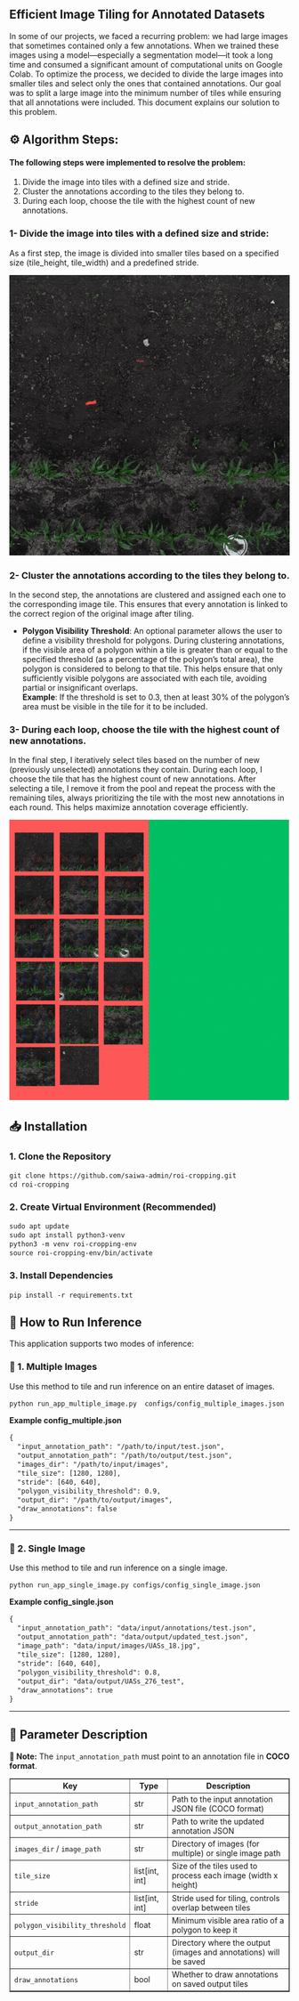 <h2> Efficient Image Tiling for Annotated Datasets</h2>

<p>In some of our projects, we faced a recurring problem: we had large images that sometimes contained only a few annotations. When we trained these images using a model—especially a segmentation model—it took a long time and consumed a significant amount of computational units on Google Colab. To optimize the process, we decided to divide the large images into smaller tiles and select only the ones that contained annotations. Our goal was to split a large image into the minimum number of tiles while ensuring that all annotations were included. This document explains our solution to this problem.</p>

<h2>⚙️ Algorithm Steps:</h2>

<h4>The following steps were implemented to resolve the problem:</h4>

<ol>
    <li> Divide the image into tiles with a defined size and stride.</li>
    <li>Cluster the annotations according to the tiles they belong to.</li>
    <li>During each loop, choose the tile with the highest count of new annotations.</li>
</ol>

<h3>1- Divide the image into tiles with a defined size and stride:</h3>
<p>As a first step, the image is divided into smaller tiles based on a specified size (tile_height, tile_width) and a predefined stride.</p>


<p align="center">
<img src="data/efficient-tiling.gif" alt="image_tiling of GIF">
</p>

<h3>2- Cluster the annotations according to the tiles they belong to.</h3>
<p>In the second step, the annotations are clustered and assigned each one to the corresponding image tile. This ensures that every annotation is linked to the correct region of the original image after tiling.</p>

<ul>
    <li><b>Polygon Visibility Threshold</b>: An optional parameter allows the user to define a visibility threshold for polygons. During clustering annotations, if the visible area of a polygon within a tile is greater than or equal to the specified threshold (as a percentage of the polygon’s total area), the polygon is considered to belong to that tile. This helps ensure that only sufficiently visible polygons are associated with each tile, avoiding partial or insignificant overlaps.<br> 
    <b>Example</b>:
    If the threshold is set to 0.3, then at least 30% of the polygon’s area must be visible in the tile for it to be included.
</li>
</ul>

<h3>3- During each loop, choose the tile with the highest count of new annotations.</h3>
<p>In the final step, I iteratively select tiles based on the number of new (previously unselected) annotations they contain. During each loop, I choose the tile that has the highest count of new annotations. After selecting a tile, I remove it from the pool and repeat the process with the remaining tiles, always prioritizing the tile with the most new annotations in each round. This helps maximize annotation coverage efficiently.</p>

<p align="center">
<img src="data/choosing_optimal_tiles.gif" alt="document_data/choosing_optimal_tiles.gif">
</p>

<h2>📥 Installation</h2>

<h3>1. Clone the Repository</h3>
<pre><code>git clone https://github.com/saiwa-admin/roi-cropping.git
cd roi-cropping</code></pre>

<h3>2. Create Virtual Environment (Recommended)</h3>
<pre><code>sudo apt update
sudo apt install python3-venv
python3 -m venv roi-cropping-env
source roi-cropping-env/bin/activate</code></pre>

<h3>3. Install Dependencies</h3>
  <pre><code>pip install -r requirements.txt
</code></pre>


<h2>🚀 How to Run Inference</h2>

<p>
  This application supports two modes of inference:
</p>

<h3>🔹 1. Multiple Images</h3>
<p>
  Use this method to tile and run inference on an entire dataset of images.
</p>

<pre><code>python run_app_multiple_image.py  configs/config_multiple_images.json</code></pre>

<p><strong>Example config_multiple.json</strong></p>
<pre><code>{
  "input_annotation_path": "/path/to/input/test.json",
  "output_annotation_path": "/path/to/output/test.json",
  "images_dir": "/path/to/input/images",
  "tile_size": [1280, 1280],
  "stride": [640, 640],
  "polygon_visibility_threshold": 0.9,
  "output_dir": "/path/to/output/images",
  "draw_annotations": false
}</code></pre>

<hr>

<h3>🔹 2. Single Image</h3>
<p>
  Use this method to tile and run inference on a single image.
</p>

<pre><code>python run_app_single_image.py configs/config_single_image.json</code></pre>

<p><strong>Example config_single.json</strong></p>
<pre><code>{
  "input_annotation_path": "data/input/annotations/test.json",
  "output_annotation_path": "data/output/updated_test.json",
  "image_path": "data/input/images/UASs_18.jpg",
  "tile_size": [1280, 1280],
  "stride": [640, 640],
  "polygon_visibility_threshold": 0.8,
  "output_dir": "data/output/UASs_276_test",
  "draw_annotations": true
}</code></pre>

<hr>

<h2>📄 Parameter Description</h2>

<p><strong>🔔 Note:</strong> The <code>input_annotation_path</code> must point to an annotation file in <strong>COCO format</strong>.</p>

<table border="1" cellpadding="6" cellspacing="0">
  <thead>
    <tr>
      <th>Key</th>
      <th>Type</th>
      <th>Description</th>
    </tr>
  </thead>
  <tbody>
    <tr>
      <td><code>input_annotation_path</code></td>
      <td>str</td>
      <td>Path to the input annotation JSON file (COCO format)</td>
    </tr>
    <tr>
      <td><code>output_annotation_path</code></td>
      <td>str</td>
      <td>Path to write the updated annotation JSON</td>
    </tr>
    <tr>
      <td><code>images_dir</code> / <code>image_path</code></td>
      <td>str</td>
      <td>Directory of images (for multiple) or single image path</td>
    </tr>
    <tr>
      <td><code>tile_size</code></td>
      <td>list[int, int]</td>
      <td>Size of the tiles used to process each image (width x height)</td>
    </tr>
    <tr>
      <td><code>stride</code></td>
      <td>list[int, int]</td>
      <td>Stride used for tiling, controls overlap between tiles</td>
    </tr>
    <tr>
      <td><code>polygon_visibility_threshold</code></td>
      <td>float</td>
      <td>Minimum visible area ratio of a polygon to keep it</td>
    </tr>
    <tr>
      <td><code>output_dir</code></td>
      <td>str</td>
      <td>Directory where the output (images and annotations) will be saved</td>
    </tr>
    <tr>
      <td><code>draw_annotations</code></td>
      <td>bool</td>
      <td>Whether to draw annotations on saved output tiles</td>
    </tr>
  </tbody>
</table>